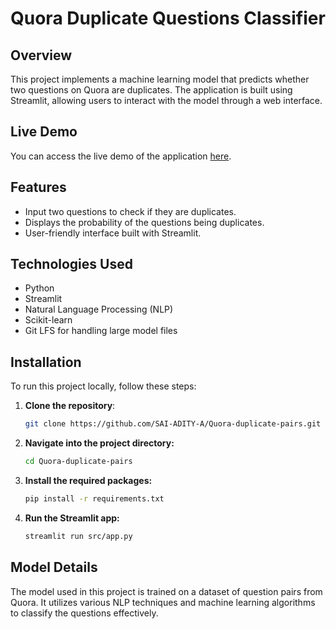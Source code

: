 # Quora Duplicate Questions Classifier

## Overview
This project implements a machine learning model that predicts whether two questions on Quora are duplicates. The application is built using Streamlit, allowing users to interact with the model through a web interface.

## Live Demo
You can access the live demo of the application [here](https://quora-nlp.streamlit.app/).

## Features
- Input two questions to check if they are duplicates.
- Displays the probability of the questions being duplicates.
- User-friendly interface built with Streamlit.

## Technologies Used
- Python
- Streamlit
- Natural Language Processing (NLP)
- Scikit-learn
- Git LFS for handling large model files

## Installation

To run this project locally, follow these steps:

1. **Clone the repository**:
   ```bash
   git clone https://github.com/SAI-ADITY-A/Quora-duplicate-pairs.git

2. **Navigate into the project directory:**
    ```bash
   cd Quora-duplicate-pairs

3. **Install the required packages:**
   ```bash
   pip install -r requirements.txt

4. **Run the Streamlit app:**
   ```bash
   streamlit run src/app.py

## Model Details

The model used in this project is trained on a dataset of question pairs from Quora. It utilizes various NLP techniques and machine learning algorithms to classify the questions effectively.

